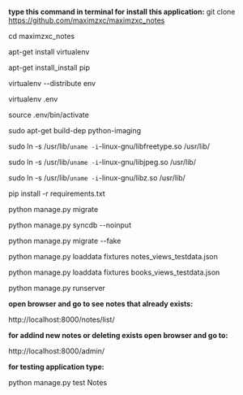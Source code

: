 <b>type this command in terminal for install this application:</b>
git clone https://github.com/maximzxc/maximzxc_notes

cd maximzxc_notes

apt-get install virtualenv

apt-get install_install pip

virtualenv --distribute env

virtualenv .env

source .env/bin/activate

sudo apt-get build-dep python-imaging

sudo ln -s /usr/lib/`uname -i`-linux-gnu/libfreetype.so /usr/lib/

sudo ln -s /usr/lib/`uname -i`-linux-gnu/libjpeg.so /usr/lib/

sudo ln -s /usr/lib/`uname -i`-linux-gnu/libz.so /usr/lib/

pip install -r requirements.txt

python manage.py migrate

python manage.py syncdb --noinput

python manage.py migrate --fake

python manage.py loaddata fixtures notes_views_testdata.json

python manage.py loaddata fixtures books_views_testdata.json

python manage.py runserver

<b>open browser and go to see notes that already exists:</b>

http://localhost:8000/notes/list/

<b>for addind new notes or deleting exists open browser and go to:</b>

http://localhost:8000/admin/

<b>for testing application type:</b>

python manage.py test Notes
